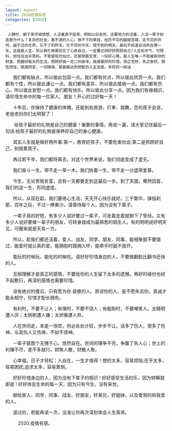 ```yaml
---
layout: mypost
title: 2020疫情有感
categories: [2020]
---
```

 
	 人静时，躺下来仔细想想，人活着真不容易，明知以后会死，还要努力的活着，人活一辈子到底是为什么？复杂的社会，看不透的人心，放不下的牵挂，经历不完的酸甜苦辣，走不完的坎坷，越不过的无奈，忘不了的昨天，忙不完的今天，想不到的明天，最后不知道会消失在哪一天，这就是人生。所以再忙再累别忘了心疼自己，一定要记得好好照顾自己!人生如天气，可预料，但往往出乎意料。不管是阳光灿烂，还是聚散无常，一份好心情，是人生唯一不能被剥夺的财富。把握好每天的生活，照顾好独一无二的身体，就是最好的珍惜。得之坦然，失之泰然，随性而往，随遇而安，一切随缘，是最豁达而明智的人生态度。多好的一段话



      我们都有缺点，所以彼此包容一点。我们都有优点，所以彼此欣赏一点。我们都有个性，所以彼此谦让一点。我们都有差异，所以彼此接纳一点。我们都有伤心，所以彼此安慰一点。我们都有快乐，所以彼此分享一点。因为我们有缘相识，请珍惜生命中的每一位家人、朋友！开心的过好每一天！

      十年后，你保持了健康的体魄，还能到处旅游，打拳、跳舞。您的孩子会说，老爸老妈你们太明智了！

       给孩子最好的礼物是自己的健康！重要的事情，再说一遍，请大家记住最后一句话:给孩子最好的礼物是保养好自己的身心健康。

      其实人生就是做好两件事:第一，教育好孩子，不要危害社会;第二是照顾好自己，别拖累孩子。

      再过若干年，我们都将离去，对这个世界来说，我们彻底变成了虚无。

      我们奋斗一生，带不走一草一木。我们执着一生，带不走一分虚荣爱慕。

      今生，无论贵贱贫富，总有一天都要走到这最后一步。到了天国，蓦然回首，我们的这一生，形同虚度。

      所以，从现在起，我们要用心生活，天天开心快乐就好。三千繁华，弹指刹那，百年之后，不过一捧黄沙。请善待每个人，因为没有下辈子。

      一辈子真的好短，有多少人说好要过一辈子，可走着走着就剩下了曾经。又有多少人说好要做一辈子的朋友，可转身就成为最熟悉的陌生人。有的明明说好明天见，可醒来就是天各一方。

      所以，趁我们都还活着，爱人、战友、同学、朋友、同事、能相聚就不要错过，能爱时就认真的爱，能拥抱时就拥入怀，能牵手时就不放开。

      能玩的时候玩，能吃的时候吃。请好好珍惜身边的人，不要做翻脸比翻书还快的人。         

      互相理解才是真正的感情，不要给你的人生留下太多的遗憾。再好的缘份也经不起敷衍，再深的感情也需要珍惜。     

      没有绝对的傻瓜，只有愿为你 装傻的人。原谅你的人，是不愿失去你。真诚才能永相守，珍惜才配长拥有。

      有利时，不要不让人；有理时，不要不饶人；有能耐时，不要嘲笑人。太精明遭人厌；太挑剔遭人嫌；太骄傲遭人弃。

      人在世间走，本是一场空，何必处处计较，步步不让。话多了伤人，恨多了伤神，与其伤人又伤神，不如不烦神。

      一辈子就图个无愧于心，悠然自在。世间的理争不完，争赢了失人心；世上的利赚不尽，差不多就行。财聚人散，财散人聚。

      心幸福，日子才轻松；人自在，一生才值得！想的太多，容易烦恼;在乎太多，容易困扰;追求太多，容易累倒。

      好好珍惜身边的人，因为没有下辈子的相识 ! 好好感受生活的乐，因为转瞬就即逝 ! 好好体会生命的每一天，因为只有今生，没有来世。

      献给家人，同学，同事、战友、好朋友，好弟兄，好姐妹，以及爱我的和我爱的人。

      读过的，若能再读一次，没准让你再次深刻体会人生真谛。

          2020.疫情有感。